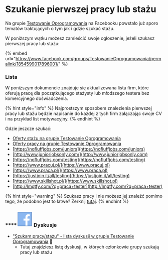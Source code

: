 # Szukanie pierwszej pracy lub stażu

Na grupie [Testowanie Oprogramowania](http://bit.ly/2uvEYzj) na Facebooku powstało już sporo tematów traktujących o tym jak i gdzie szukać stażu.

W poniższym wątku możesz zamieścić swoje ogłoszenie, jeżeli szukasz pierwszej pracy lub stażu:

{% embed url="https://www.facebook.com/groups/TestowanieOprogramowania/permalink/1854599017896001/" %}

### Lista&#x20;

W poniższym dokumencie znajduje się aktualizowana lista firm, które oferują pracę dla początkującego stażysty lub młodszego testera bez komercyjnego doświadczenia.

{% hint style="info" %}
Najprostszym sposobem znalezienia pierwszej pracy lub stażu będzie napisanie do każdej z tych firm załączając swoje CV i na przykład list motywacyjny.
{% endhint %}

Gdzie jeszcze szukać:

* [Oferty stażu na grupie Testowanie Oprogramowania](https://www.facebook.com/groups/141683635854223/post\_tags/?post\_tag\_id=1765229770166260)
* [Oferty pracy na grupie Testowanie Oprogramowania](https://www.facebook.com/groups/141683635854223/post\_tags/?post\_tag\_id=1765176240171613)
* [https://nofluffjobs.com/juniors](https://nofluffjobs.com/juniors)
* [http://www.juniorjobsonly.com/](http://www.juniorjobsonly.com)
* [https://nofluffjobs.com/testing](https://nofluffjobs.com/testing)
* [https://www.pracuj.pl/](https://www.pracuj.pl)
* [https://www.praca.pl/](https://www.praca.pl)
* [https://justjoin.it/all/testing](https://justjoin.it/all/testing)
* [https://www.skillshot.pl/](https://www.skillshot.pl)
* [http://lmgtfy.com/?q=praca+tester](http://lmgtfy.com/?q=praca+tester)

{% hint style="warning" %}
Szukasz pracy i nie możesz jej znaleźć pomimo tego, że podobno jest to łatwe? Zerknij [tutaj](./#szukasz-pracy-i-nie-mozesz-jej-znalezc-pomimo-tego-ze-podobno-jest-to-latwe).
{% endhint %}

### ****![](<../.gitbook/assets/icons8-facebook-50 (10) (1) (1) (4).png>) **Dyskusje**

* ["Szukam pracy/stażu" - lista dyskusji w grupie Testowanie Oprogramowania](https://www.facebook.com/groups/141683635854223/post\_tags/?post\_tag\_id=1765195193503051) 🏤
  * Tutaj znajdziesz listę dyskusji, w których członkowie grupy szukają pracy lub stażu
